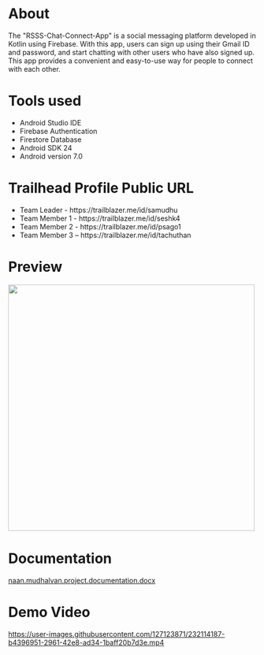# About 

The "RSSS-Chat-Connect-App" is a social messaging platform developed in Kotlin using Firebase. With this app, users can sign up using their Gmail ID and password, and start chatting with other users who have also signed up. This app provides a convenient and easy-to-use way for people to connect with each other.

# Tools used

  <ul>
      <li>Android Studio IDE</li>
      <li>Firebase Authentication</li>
      <li>Firestore Database</li>
      <li>Android SDK 24</li>
      <li>Android version 7.0</li>
  </ul>
  
# Trailhead Profile Public URL
 
   <ul>
      <li>Team Leader - https://trailblazer.me/id/samudhu</li>
      <li>Team Member 1 - https://trailblazer.me/id/seshk4</li>
      <li>Team Member 2 -  https://trailblazer.me/id/psago1</li>
      <li>Team Member 3 – https://trailblazer.me/id/tachuthan</li>
  </ul>

# Preview
  <p float="left">
  <img src="https://user-images.githubusercontent.com/63907782/231327040-73a0a7b9-9db6-4f2e-8477-8e945da819c4.jpg" width="500" />
</p>
  
# Documentation



[naan.mudhalvan.project.documentation.docx](https://github.com/Dhanudarasesha/chat-connect/files/11235547/naan.mudhalvan.project.documentation.docx)

# Demo Video
  https://user-images.githubusercontent.com/127123871/232114187-b4396951-2961-42e8-ad34-1baff20b7d3e.mp4



